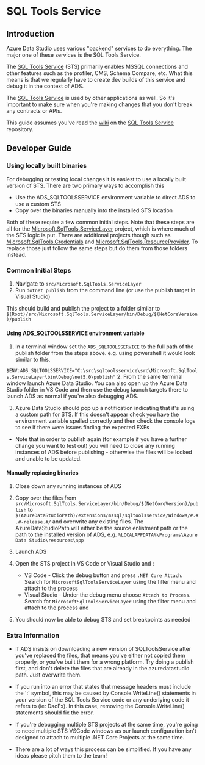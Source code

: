 # SQL Tools Service

## Introduction

Azure Data Studio uses various "backend" services to do everything. The major one of these services is the SQL Tools Service.

The [SQL Tools Service][STS] (STS) primarily enables MSSQL connections and other features such as the profiler, CMS, Schema Compare, etc. What this means is that we regularly have to create dev builds of this service and debug it in the context of ADS.

The [SQL Tools Service][STS] is used by other applications as well. So it's important to make sure when you're making changes that you don't break any contracts or APIs.

This guide assumes you've read the [wiki][STS Wiki] on the [SQL Tools Service][STS] repository.

## Developer Guide

### Using locally built binaries

For debugging or testing local changes it is easiest to use a locally built version of STS. There are two primary ways to accomplish this

- Use the ADS_SQLTOOLSSERVICE environment variable to direct ADS to use a custom STS
- Copy over the binaries manually into the installed STS location

Both of these require a few common initial steps. Note that these steps are all for the [Microsoft.SqlTools.ServiceLayer](https://github.com/microsoft/sqltoolsservice/tree/main/src/Microsoft.SqlTools.ServiceLayer) project, which is where much of the STS logic is put. There are additional projects though such as [Microsoft.SqlTools.Credentials](https://github.com/microsoft/sqltoolsservice/tree/main/src/Microsoft.SqlTools.Credentials) and [Microsoft.SqlTools.ResourceProvider](https://github.com/microsoft/sqltoolsservice/tree/main/src/Microsoft.SqlTools.ResourceProvider). To replace those just follow the same steps but do them from those folders instead. 

### Common Initial Steps

1. Navigate to `src/Microsoft.SqlTools.ServiceLayer`
2. Run `dotnet publish` from the command line (or use the publish target in Visual Studio)

This should build and publish the project to a folder similar to `$(Root)/src/Microsoft.SqlTools.ServiceLayer/bin/Debug/$(NetCoreVersion)/publish`

#### Using ADS_SQLTOOLSSERVICE environment variable

1. In a terminal window set the `ADS_SQLTOOLSSERVICE` to the full path of the publish folder from the steps above. e.g. using powershell it would look similar to this.

`$ENV:ADS_SQLTOOLSSERVICE="C:\src\sqltoolsservice\src\Microsoft.SqlTools.ServiceLayer\bin\Debug\net5.0\publish"`
2. From the same terminal window launch Azure Data Studio. You can also open up the Azure Data Studio folder in VS Code and then use the debug launch targets there to launch ADS as normal if you're also debugging ADS. 

3. Azure Data Studio should pop up a notification indicating that it's using a custom path for STS. If this doesn't appear check you have the environment variable spelled correctly and then check the console logs to see if there were issues finding the expected EXEs

* Note that in order to publish again (for example if you have a further change you want to test out) you will need to close any running instances of ADS before publishing - otherwise the files will be locked and unable to be updated. 

#### Manually replacing binaries 

1. Close down any running instances of ADS

2. Copy over the files from `src/Microsoft.SqlTools.ServiceLayer/bin/Debug/$(NetCoreVersion)/publish` to `$(AzureDataStudioPath)/extensions/mssql/sqltoolsservice/Windows/#.#.#-release.#/` and overwrite any existing files. The AzureDataStudioPath will either be the source enlistment path or the path to the installed version of ADS, e.g. `%LOCALAPPDATA%\Programs\Azure Data Studio\resources\app`
3. Launch ADS
4. Open the STS project in VS Code or Visual Studio and :
   * VS Code - Click the debug button and press `.NET Core Attach`. Search for `MicrosoftSqlToolsServiceLayer` using the filter menu and attach to the process
   * Visual Studio - Under the debug menu choose `Attach to Process`. Search for `MicrosoftSqlToolsServiceLayer` using the filter menu and attach to the process
and 
5. You should now be able to debug STS and set breakpoints as needed

### Extra Information

- If ADS insists on downloading a new version of SQLToolsService after you've replaced the files, that means you've either not copied them properly, or you've built them for a wrong platform. Try doing a publish first, and don't delete the files that are already in the azuredatastudio path. Just overwrite them.

- If you run into an error that states that message headers must include the ':' symbol, this may be caused by Console.WriteLine() statements in your version of the SQL Tools Service code or any underlying code it refers to (ie: DacFx). In this case, removing the Console.WriteLine() statements should fix the error.

- If you're debugging multiple STS projects at the same time, you're going to need multiple STS VSCode windows as our launch configuration isn't designed to attach to multiple .NET Core Projects at the same time.

- There are a lot of ways this process can be simplified. If you have any ideas please pitch them to the team!


[STS]: https://github.com/microsoft/sqltoolsservice/
[STS Wiki]: https://github.com/microsoft/sqltoolsservice/wiki
